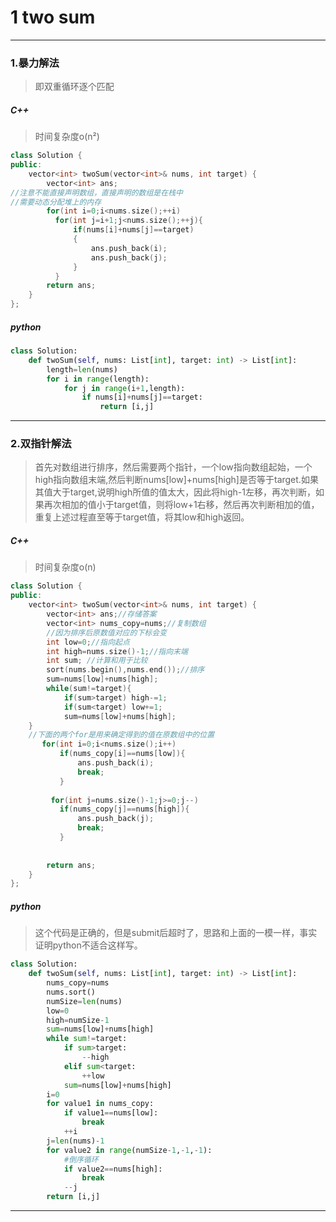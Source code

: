 # 1 two sum
---
### 1.暴力解法 
> 即双重循环逐个匹配

##### C++
> 时间复杂度o(n²)
```cpp
class Solution {
public:
    vector<int> twoSum(vector<int>& nums, int target) {
        vector<int> ans;
//注意不能直接声明数组，直接声明的数组是在栈中
//需要动态分配堆上的内存
        for(int i=0;i<nums.size();++i)
          for(int j=i+1;j<nums.size();++j){
              if(nums[i]+nums[j]==target)
              {
                  ans.push_back(i);
                  ans.push_back(j);
              }
          }
        return ans;
    }
};
```
##### python
```py
class Solution:
    def twoSum(self, nums: List[int], target: int) -> List[int]:
        length=len(nums)
        for i in range(length):
            for j in range(i+1,length):
                if nums[i]+nums[j]==target:
                    return [i,j]
```
---
### 2.双指针解法
>首先对数组进行排序，然后需要两个指针，一个low指向数组起始，一个high指向数组末端,然后判断nums[low]+nums[high]是否等于target.如果其值大于target,说明high所值的值太大，因此将high-1左移，再次判断，如果再次相加的值小于target值，则将low+1右移，然后再次判断相加的值，重复上述过程直至等于target值，将其low和high返回。



##### C++
>时间复杂度o(n)
```cpp
class Solution {
public:
    vector<int> twoSum(vector<int>& nums, int target) {
        vector<int> ans;//存储答案
        vector<int> nums_copy=nums;//复制数组
        //因为排序后原数值对应的下标会变
        int low=0;//指向起点
        int high=nums.size()-1;//指向末端
        int sum; //计算和用于比较
        sort(nums.begin(),nums.end());//排序
        sum=nums[low]+nums[high];
        while(sum!=target){
            if(sum>target) high-=1;
            if(sum<target) low+=1;
            sum=nums[low]+nums[high];
    }
    //下面的两个for是用来确定得到的值在原数组中的位置
       for(int i=0;i<nums.size();i++)
           if(nums_copy[i]==nums[low]){
               ans.push_back(i);
               break;
           }
        
         for(int j=nums.size()-1;j>=0;j--)
           if(nums_copy[j]==nums[high]){
               ans.push_back(j);
               break;
           }
    
           
        return ans;
    }
};
```
##### python
>这个代码是正确的，但是submit后超时了，思路和上面的一模一样，事实证明python不适合这样写。
```py
class Solution:
    def twoSum(self, nums: List[int], target: int) -> List[int]:
        nums_copy=nums
        nums.sort()
        numSize=len(nums)
        low=0
        high=numSize-1
        sum=nums[low]+nums[high]
        while sum!=target:
            if sum>target:
                --high
            elif sum<target:
                ++low
            sum=nums[low]+nums[high]
        i=0
        for value1 in nums_copy:
            if value1==nums[low]:
                break
            ++i
        j=len(nums)-1
        for value2 in range(numSize-1,-1,-1):
            #倒序循环
            if value2==nums[high]:
                break
            --j
        return [i,j]
```
---












